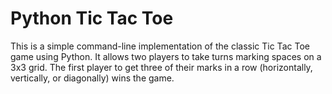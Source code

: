 # Python Tic Tac Toe

This is a simple command-line implementation of the classic Tic Tac Toe game using Python. It allows two players to take turns marking spaces on a 3x3 grid. The first player to get three of their marks in a row (horizontally, vertically, or diagonally) wins the game.
